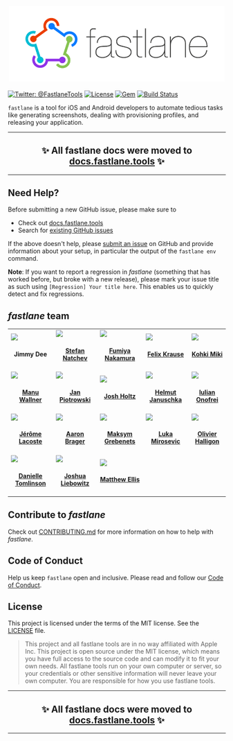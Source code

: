 <h3 align="center">
  <img src="fastlane/assets/fastlane_text.png" alt="fastlane Logo" width=500 />
</h3>

[![Twitter: @FastlaneTools](https://img.shields.io/badge/contact-@FastlaneTools-blue.svg?style=flat)](https://twitter.com/FastlaneTools)
[![License](https://img.shields.io/badge/license-MIT-green.svg?style=flat)](https://github.com/fastlane/fastlane/blob/master/LICENSE)
[![Gem](https://img.shields.io/gem/v/fastlane.svg?style=flat)](https://rubygems.org/gems/fastlane)
[![Build Status](https://img.shields.io/circleci/project/fastlane/fastlane/master.svg?style=flat)](https://circleci.com/gh/fastlane/fastlane)

`fastlane` is a tool for iOS and Android developers to automate tedious tasks like generating screenshots, dealing with provisioning profiles, and releasing your application.

<hr />
<h2 align="center">
  ✨ All fastlane docs were moved to <a href="https://docs.fastlane.tools/">docs.fastlane.tools</a> ✨
</h2>
<hr />

## Need Help?

Before submitting a new GitHub issue, please make sure to

- Check out [docs.fastlane.tools](https://docs.fastlane.tools)
- Search for [existing GitHub issues](https://github.com/fastlane/fastlane/issues)

If the above doesn't help, please [submit an issue](https://github.com/fastlane/fastlane/issues) on GitHub and provide information about your setup, in particular the output of the `fastlane env` command.

**Note**: If you want to report a regression in _fastlane_ (something that has worked before, but broke with a new release), please mark your issue title as such using `[Regression] Your title here`. This enables us to quickly detect and fix regressions.

## _fastlane_ team

<table>
<tr>
<td>
<img src='https://github.com/jdee.png?size=200' width=140>
<h4 align='center'>Jimmy Dee</h4>
</td>
<td>
<img src='https://github.com/snatchev.png?size=200' width=140>
<h4 align='center'><a href='https://twitter.com/snatchev'>Stefan Natchev</a></h4>
</td>
<td>
<img src='https://github.com/nafu.png?size=200' width=140>
<h4 align='center'><a href='https://twitter.com/nafu003'>Fumiya Nakamura</a></h4>
</td>
<td>
<img src='https://github.com/KrauseFx.png?size=200' width=140>
<h4 align='center'><a href='https://twitter.com/KrauseFx'>Felix Krause</a></h4>
</td>
<td>
<img src='https://github.com/giginet.png?size=200' width=140>
<h4 align='center'><a href='https://twitter.com/giginet'>Kohki Miki</a></h4>
</td>
</tr>
<tr>
<td>
<img src='https://github.com/milch.png?size=200' width=140>
<h4 align='center'><a href='https://twitter.com/acrooow'>Manu Wallner</a></h4>
</td>
<td>
<img src='https://github.com/janpio.png?size=200' width=140>
<h4 align='center'><a href='https://twitter.com/Sujan'>Jan Piotrowski</a></h4>
</td>
<td>
<img src='https://github.com/joshdholtz.png?size=200' width=140>
<h4 align='center'><a href='https://twitter.com/joshdholtz'>Josh Holtz</a></h4>
</td>
<td>
<img src='https://github.com/hjanuschka.png?size=200' width=140>
<h4 align='center'><a href='https://twitter.com/hjanuschka'>Helmut Januschka</a></h4>
</td>
<td>
<img src='https://github.com/revolter.png?size=200' width=140>
<h4 align='center'><a href='https://twitter.com/Revolt666'>Iulian Onofrei</a></h4>
</td>
</tr>
<tr>
<td>
<img src='https://github.com/lacostej.png?size=200' width=140>
<h4 align='center'><a href='https://twitter.com/lacostej'>Jérôme Lacoste</a></h4>
</td>
<td>
<img src='https://github.com/getaaron.png?size=200' width=140>
<h4 align='center'><a href='https://twitter.com/getaaron'>Aaron Brager</a></h4>
</td>
<td>
<img src='https://github.com/mgrebenets.png?size=200' width=140>
<h4 align='center'><a href='https://twitter.com/mgrebenets'>Maksym Grebenets</a></h4>
</td>
<td>
<img src='https://github.com/lmirosevic.png?size=200' width=140>
<h4 align='center'><a href='https://twitter.com/lmirosevic'>Luka Mirosevic</a></h4>
</td>
<td>
<img src='https://github.com/AliSoftware.png?size=200' width=140>
<h4 align='center'><a href='https://twitter.com/aligatr'>Olivier Halligon</a></h4>
</td>
</tr>
<tr>
<td>
<img src='https://github.com/DanToml.png?size=200' width=140>
<h4 align='center'><a href='https://twitter.com/DanToml'>Danielle Tomlinson</a></h4>
</td>
<td>
<img src='https://github.com/taquitos.png?size=200' width=140>
<h4 align='center'><a href='https://twitter.com/taquitos'>Joshua Liebowitz</a></h4>
</td>
<td>
<img src='https://github.com/matthewellis.png?size=200' width=140>
<h4 align='center'><a href='https://twitter.com/mellis1995'>Matthew Ellis</a></h4>
</td>
</table>

## Contribute to _fastlane_

Check out [CONTRIBUTING.md](CONTRIBUTING.md) for more information on how to help with _fastlane_.

## Code of Conduct

Help us keep `fastlane` open and inclusive. Please read and follow our [Code of Conduct](https://github.com/fastlane/fastlane/blob/master/CODE_OF_CONDUCT.md).

## License

This project is licensed under the terms of the MIT license. See the [LICENSE](LICENSE) file.

> This project and all fastlane tools are in no way affiliated with Apple Inc. This project is open source under the MIT license, which means you have full access to the source code and can modify it to fit your own needs. All fastlane tools run on your own computer or server, so your credentials or other sensitive information will never leave your own computer. You are responsible for how you use fastlane tools.

<hr />
<h2 align="center">
  ✨ All fastlane docs were moved to <a href="https://docs.fastlane.tools/">docs.fastlane.tools</a> ✨
</h2>
<hr />
